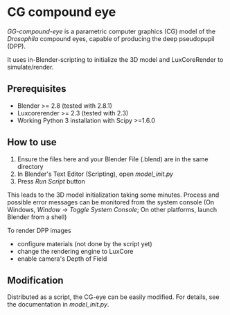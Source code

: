 # CG compound eye

*GG-compound-eye* is a parametric computer graphics (CG) model of
the *Drosophila* compound eyes, capable of producing the deep pseudopupil (DPP).

It uses in-Blender-scripting to initialize the 3D model
and LuxCoreRender to simulate/render.


## Prerequisites

* Blender >= 2.8 (tested with 2.8.1)
* Luxcorerender >= 2.3 (tested with 2.3)
* Working Python 3 installation with Scipy >=1.6.0

## How to use

1) Ensure the files here and your Blender File (.blend) are in the same directory
1) In Blender's Text Editor (Scripting), open *model_init.py*
1) Press *Run Script* button

This leads to the 3D model initialization taking some minutes.
Process and possible error messages can be monitored from the system console
(On Windows, *Window -> Toggle System Console*; On other platforms, launch Blender from a shell)

To render DPP images
* configure materials (not done by the script yet)
* change the rendering engine to LuxCore
* enable camera's Depth of Field

## Modification

Distributed as a script, the CG-eye can be easily modified.
For details, see the documentation in *model_init.py*.

